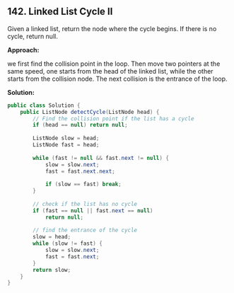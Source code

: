 ## 142. Linked List Cycle II

Given a linked list, return the node where the cycle begins. If there is no cycle, return null.

**Approach:**

we first find the collision point in the loop. Then move two pointers at the same speed, one starts from the head of the linked list, while the other starts from the collision node. The next collision is the entrance of the loop.

**Solution:**

```java
public class Solution {
    public ListNode detectCycle(ListNode head) {
        // Find the collision point if the list has a cycle
        if (head == null) return null;
         
        ListNode slow = head;
        ListNode fast = head;
         
        while (fast != null && fast.next != null) {
            slow = slow.next;
            fast = fast.next.next;
             
            if (slow == fast) break;
        }
         
        // check if the list has no cycle
        if (fast == null || fast.next == null) 
            return null;
         
        // find the entrance of the cycle
        slow = head;
        while (slow != fast) {
            slow = slow.next;
            fast = fast.next;
        }
        return slow;
    }
}
```
